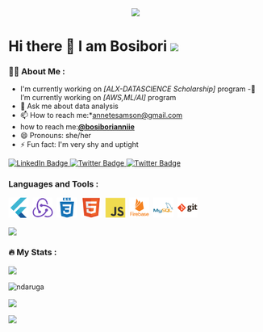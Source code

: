  <div id="header" align="center">
  <img src="https://media.giphy.com/media/M9gbBd9nbDrOTu1Mqx/giphy.gif" width="100"/>
</div>

<h1>
  Hi there 👋 I am Bosibori
  <img src="https://media.giphy.com/media/hvRJCLFzcasrR4ia7z/giphy.gif" width="30px"/>
</h1>

### :woman_technologist: About Me :
- I'm currently working on *[ALX-DATASCIENCE Scholarship]* program
-🔭 I’m currently working on *[AWS,ML/AI]* program
- 💬 Ask me about data analysis
- 📫 How to reach me:*annetesamson@gmail.com 
-    how to reach me:**[@bosiborianniie](https://twitter.com/bosiborianniie)**
- 😄 Pronouns: she/her
- ⚡ Fun fact: I'm very shy and uptight


<div id="badges">
  <a href="https://www.linkedin.com/in/annete-bosibori-963084206">
    <img src="https://img.shields.io/badge/LinkedIn-blue?style=for-the-badge&logo=linkedin&logoColor=white" alt="LinkedIn Badge"/>
  </a>
  <a href="https://twitter.com/bosiborianniie?s=09">
    <img src="https://img.shields.io/badge/Twitter-blue?style=for-the-badge&logo=twitter&logoColor=white" alt="Twitter Badge"/>
  </a>
 <a href="https://https://www.kaggle.com/bosiboriannete?s=09">
    <img src="https://img.shields.io/badge/Twitter-blue?style=for-the-badge&logo=twitter&logoColor=white" alt="Twitter Badge"/>
  </a>
  </div>
  
  <div>
   
### Languages and Tools : 
  <img src="https://github.com/devicons/devicon/blob/master/icons/flutter/flutter-original.svg" title="Flutter" alt="Flutter" width="40" height="40"/>&nbsp;
  <img src="https://github.com/devicons/devicon/blob/master/icons/redux/redux-original.svg" title="Redux" alt="Redux " width="40" height="40"/>&nbsp;
  <img src="https://github.com/devicons/devicon/blob/master/icons/css3/css3-plain-wordmark.svg"  title="CSS3" alt="CSS" width="40" height="40"/>&nbsp;
  <img src="https://github.com/devicons/devicon/blob/master/icons/html5/html5-original.svg" title="HTML5" alt="HTML" width="40" height="40"/>&nbsp;
  <img src="https://github.com/devicons/devicon/blob/master/icons/javascript/javascript-original.svg" title="JavaScript" alt="JavaScript" width="40" height="40"/>&nbsp;
  <img src="https://github.com/devicons/devicon/blob/master/icons/firebase/firebase-plain-wordmark.svg" title="Firebase" alt="Firebase" width="40" height="40"/>&nbsp;
  <img src="https://github.com/devicons/devicon/blob/master/icons/mysql/mysql-original-wordmark.svg" title="MySQL"  alt="MySQL" width="40" height="40"/>&nbsp;
  <img src="https://github.com/devicons/devicon/blob/master/icons/git/git-original-wordmark.svg" title="Git" alt="Git" width="40" height="40"/>&nbsp;
 <p><img align="center" src="https://github-readme-activity-graph.cyclic.app/graph?username=bosibori&theme=github-dark" /></p> 
</div>

### :fire: My Stats :
<p><img align="center" src="https://github-readme-stats.vercel.app/api?username=bosiborileo&show_icons=true&include_all_commits=true&theme=radical" /></p>
<p><img align="center" src="https://github-readme-streak-stats.herokuapp.com/?user=bosiborileo&layout=compact&theme=radical" alt="ndaruga" /></p>
<p><img align="center" src="https://github-readme-stats.vercel.app/api/top-langs/?username=bosiborileo&layout=compact&theme=radical" /></p>
<!-- <p><img align="center" src="https://github-readme-activity-graph.cyclic.app/graph?username=bosibori&theme=github-compact" /></p> -->
<p><img align="center" src="https://github-readme-activity-graph.vercel.app/graph?username=bosiborileo&theme=github-compact" /></p>




  

  
